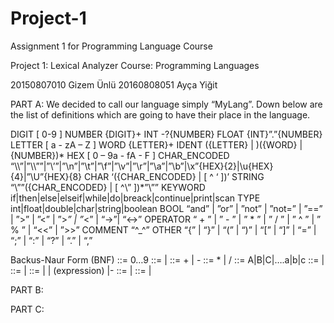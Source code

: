 # Project-1
Assignment 1 for Programming Language Course

Project 1: Lexical Analyzer
Course: Programming Languages

20150807010  Gizem Ünlü
20160808051	Ayça Yiğit



PART A:
We decided to call our language simply “MyLang”. Down below are the list of definitions which are going to have their place in the language.

DIGIT			[ 0-9 ]
NUMBER		{DIGIT}+
INT			-?{NUMBER}
FLOAT			{INT}”.”{NUMBER}
LETTER			[ a - zA – Z ]
WORD			{LETTER}+
IDENT			({LETTER} | )({WORD} | {NUMBER})*
HEX			[ 0 – 9a - fA - F ]
CHAR_ENCODED	“\\\\”|”\\\””|”\\’”|”\\n”|”\\t”|”\\f”|”\\v”|”\\r”|”\\a”|”\\b”|\\x”{HEX}{2}|\\u{HEX}{4}|”\\U”{HEX}{8}
CHAR			‘({CHAR_ENCODED} | [ ^ ‘ ])’
STRING			“\””({CHAR_ENCODED} | [ ^\” ])*”\””
KEYWORD		if|then|else|elseif|while|do|breack|continue|print|scan
TYPE			int|float|double|char|string|boolean
BOOL			“and” | ”or” | ”not” | ”not=” | ”==” | ”>” | ”<” | ”>_” | ”_<” | “->”| “<->”
OPERATOR		“ + ” | ” - ” | ” * ” | ” / ” | ” ^ ” | ” % ” | “<<” | ”>>”
COMMENT		“^_^”
OTHER			“{” | “}” | “(” | “)” | “[” | “]” | “=” | “;” | “:” | “?” | “.” | “,” 

Backus-Naur Form (BNF)
<digit> ::= 0…9
<integer> ::= <digit> | <digit><integer>
<expression op> ::= + | -
<mult op> ::= * | /
<letter> ::= A|B|C|….a|b|c
<word> ::= <letter>|<letter><word>
<identifier> ::= <letter> | <letter> <identifier>
<term> ::= <identifier> | <integer> | (expression) |- <term>
<mult> ::= <term> | <term> <mult op> <mult>
<expression> ::= <term> | <identifier> <expression op> <mult>


PART B:


PART C:



